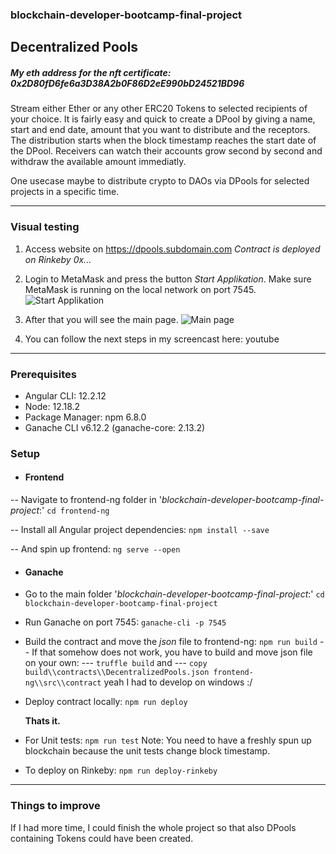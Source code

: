 ### blockchain-developer-bootcamp-final-project

## Decentralized Pools
##### My eth address for the nft certificate:  0x2D80fD6fe6a3D38A2b0F86D2eE990bD24521BD96

Stream either Ether or any other ERC20 Tokens to selected recipients of your choice. It is fairly easy and quick to create a DPool by giving a name, start and end date, amount that you want to distribute and the receptors. The distribution starts when the block timestamp reaches the start date of the DPool. Receivers can watch their accounts grow second by second and withdraw the available amount immediatly.

One usecase maybe to distribute crypto to DAOs via DPools for selected projects in a specific time.


------------
### Visual testing
1. Access website on https://dpools.subdomain.com
*Contract is deployed on Rinkeby 0x...*
2. Login to MetaMask and press the button *Start Applikation*.
Make sure MetaMask is running on the local network on port 7545.
![Start Applikation](https://ibb.co/RBrgB5s "Start Applikation")

3. After that you will see the main page.
![Main page](https://ibb.co/Y2FX26d "Main page")

4. You can follow the next steps in my screencast here:
youtube

------------

### Prerequisites
 - Angular CLI: 12.2.12
 - Node: 12.18.2
 - Package Manager: npm 6.8.0
 - Ganache CLI v6.12.2 (ganache-core: 2.13.2)

### Setup
- #### Frontend
 -- Navigate to frontend-ng folder in '*blockchain-developer-bootcamp-final-project*:'
 `cd frontend-ng`
 
 -- Install all Angular project dependencies:
`npm install --save`

 -- And spin up frontend:
`ng serve --open`

- #### Ganache
 - Go to the main folder '*blockchain-developer-bootcamp-final-project*:'
`cd blockchain-developer-bootcamp-final-project`

 - Run Ganache on port 7545:
`ganache-cli -p 7545`

 - Build the contract and move the *json* file to frontend-ng:
`npm run build`
--  If that somehow does not work, you have to build and move json file on your own:
--- `truffle build` and 
--- `copy build\\contracts\\DecentralizedPools.json frontend-ng\\src\\contract` yeah I had to develop on windows :/
 - Deploy contract locally:
`npm run deploy`

   **Thats it.**

 - For Unit tests:
`npm run test`
Note: You need to have a freshly spun up blockchain because the unit tests change block timestamp.

 - To deploy on Rinkeby:
`npm run deploy-rinkeby`

------------
### Things to improve

If I had more time, I could finish the whole project so that also DPools containing Tokens could have been created.

